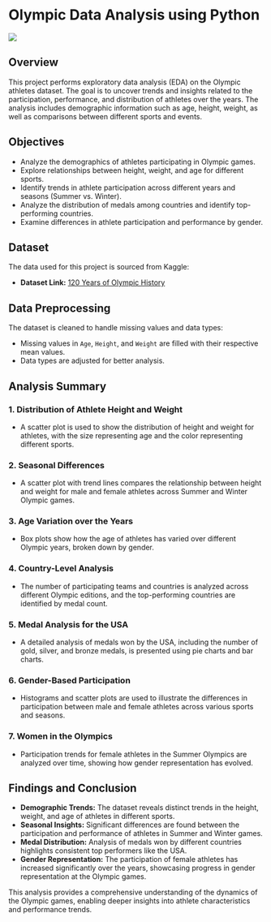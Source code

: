 # Olympic Data Analysis using Python

![](https://github.com/your-repository/olympic-eda/blob/main/logo.png)

## Overview
This project performs exploratory data analysis (EDA) on the Olympic athletes dataset. The goal is to uncover trends and insights related to the participation, performance, and distribution of athletes over the years. The analysis includes demographic information such as age, height, weight, as well as comparisons between different sports and events.

## Objectives

- Analyze the demographics of athletes participating in Olympic games.
- Explore relationships between height, weight, and age for different sports.
- Identify trends in athlete participation across different years and seasons (Summer vs. Winter).
- Analyze the distribution of medals among countries and identify top-performing countries.
- Examine differences in athlete participation and performance by gender.

## Dataset

The data used for this project is sourced from Kaggle:

- **Dataset Link:** [120 Years of Olympic History](https://www.kaggle.com/datasets/heesoo37/120-years-of-olympic-history-athletes-and-results/data)

## Data Preprocessing

The dataset is cleaned to handle missing values and data types:

- Missing values in `Age`, `Height`, and `Weight` are filled with their respective mean values.
- Data types are adjusted for better analysis.

## Analysis Summary

### 1. Distribution of Athlete Height and Weight

- A scatter plot is used to show the distribution of height and weight for athletes, with the size representing age and the color representing different sports.

### 2. Seasonal Differences

- A scatter plot with trend lines compares the relationship between height and weight for male and female athletes across Summer and Winter Olympic games.

### 3. Age Variation over the Years

- Box plots show how the age of athletes has varied over different Olympic years, broken down by gender.

### 4. Country-Level Analysis

- The number of participating teams and countries is analyzed across different Olympic editions, and the top-performing countries are identified by medal count.

### 5. Medal Analysis for the USA

- A detailed analysis of medals won by the USA, including the number of gold, silver, and bronze medals, is presented using pie charts and bar charts.

### 6. Gender-Based Participation

- Histograms and scatter plots are used to illustrate the differences in participation between male and female athletes across various sports and seasons.

### 7. Women in the Olympics

- Participation trends for female athletes in the Summer Olympics are analyzed over time, showing how gender representation has evolved.

## Findings and Conclusion

- **Demographic Trends:** The dataset reveals distinct trends in the height, weight, and age of athletes in different sports.
- **Seasonal Insights:** Significant differences are found between the participation and performance of athletes in Summer and Winter games.
- **Medal Distribution:** Analysis of medals won by different countries highlights consistent top performers like the USA.
- **Gender Representation:** The participation of female athletes has increased significantly over the years, showcasing progress in gender representation at the Olympic games.

This analysis provides a comprehensive understanding of the dynamics of the Olympic games, enabling deeper insights into athlete characteristics and performance trends.
